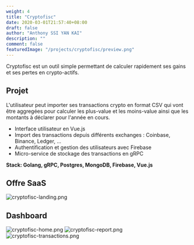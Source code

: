 ```yaml
---
weight: 4
title: "Cryptofisc"
date: 2020-03-01T21:57:40+08:00
draft: false
author: "Anthony SSI YAN KAI"
description: ""
comment: false
featuredImage: "/projects/cryptofisc/preview.png"
---
```


Cryptofisc est un outil simple permettant de calculer rapidement ses gains et ses pertes en crypto-actifs.

<!--more-->

## Projet

L'utilisateur peut importer ses transactions crypto en format CSV qui vont être aggregées pour calculer 
les plus-value et les moins-value ainsi que les montants à déclarer pour l'année en cours.

- Interface utilisateur en Vue.js
- Import des transactions depuis différents exchanges : Coinbase, Binance, Ledger, ...
- Authentification et gestion des utilisateurs avec Firebase
- Micro-service de stockage des transactions en gRPC

**Stack: Golang, gRPC, Postgres, MongoDB, Firebase, Vue.js**

## Offre SaaS

![cryptofisc-landing.png](/projects/cryptofisc/cryptofisc-landing.png)

## Dashboard

![cryptofisc-home.png](/projects/cryptofisc/cryptofisc-home.png)
![cryptofisc-report.png](/projects/cryptofisc/cryptofisc-report.png)
![cryptofisc-transactions.png](/projects/cryptofisc/cryptofisc-transactions.png)
